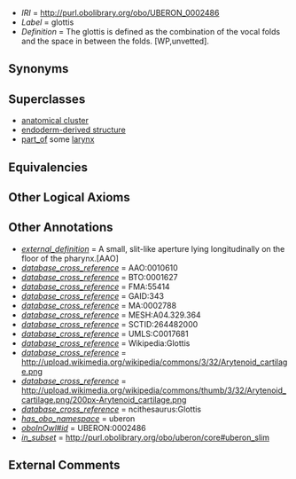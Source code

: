  * *IRI* = http://purl.obolibrary.org/obo/UBERON_0002486
 * *Label* = glottis
 * *Definition* = The glottis is defined as the combination of the vocal folds and the space in between the folds. [WP,unvetted].

## Synonyms


## Superclasses

 * [anatomical cluster](../../UBERON/77/UBERON_0000477.md)
 * [endoderm-derived structure](../../UBERON/19/UBERON_0004119.md)
 * [part_of](../../BFO/50/BFO_0000050.md) some [larynx](../../UBERON/37/UBERON_0001737.md)

## Equivalencies


## Other Logical Axioms


## Other Annotations

 * *[external_definition](../../UBPROP/01/UBPROP_0000001.md)* = A small, slit-like aperture lying longitudinally on the floor of the pharynx.[AAO]
 * *[database_cross_reference](../../ef/oboInOwl#hasDbXref.md)* = AAO:0010610
 * *[database_cross_reference](../../ef/oboInOwl#hasDbXref.md)* = BTO:0001627
 * *[database_cross_reference](../../ef/oboInOwl#hasDbXref.md)* = FMA:55414
 * *[database_cross_reference](../../ef/oboInOwl#hasDbXref.md)* = GAID:343
 * *[database_cross_reference](../../ef/oboInOwl#hasDbXref.md)* = MA:0002788
 * *[database_cross_reference](../../ef/oboInOwl#hasDbXref.md)* = MESH:A04.329.364
 * *[database_cross_reference](../../ef/oboInOwl#hasDbXref.md)* = SCTID:264482000
 * *[database_cross_reference](../../ef/oboInOwl#hasDbXref.md)* = UMLS:C0017681
 * *[database_cross_reference](../../ef/oboInOwl#hasDbXref.md)* = Wikipedia:Glottis
 * *[database_cross_reference](../../ef/oboInOwl#hasDbXref.md)* = http://upload.wikimedia.org/wikipedia/commons/3/32/Arytenoid_cartilage.png
 * *[database_cross_reference](../../ef/oboInOwl#hasDbXref.md)* = http://upload.wikimedia.org/wikipedia/commons/thumb/3/32/Arytenoid_cartilage.png/200px-Arytenoid_cartilage.png
 * *[database_cross_reference](../../ef/oboInOwl#hasDbXref.md)* = ncithesaurus:Glottis
 * *[has_obo_namespace](../../ce/oboInOwl#hasOBONamespace.md)* = uberon
 * *[oboInOwl#id](../../id/oboInOwl#id.md)* = UBERON:0002486
 * *[in_subset](../../et/oboInOwl#inSubset.md)* = http://purl.obolibrary.org/obo/uberon/core#uberon_slim

## External Comments

